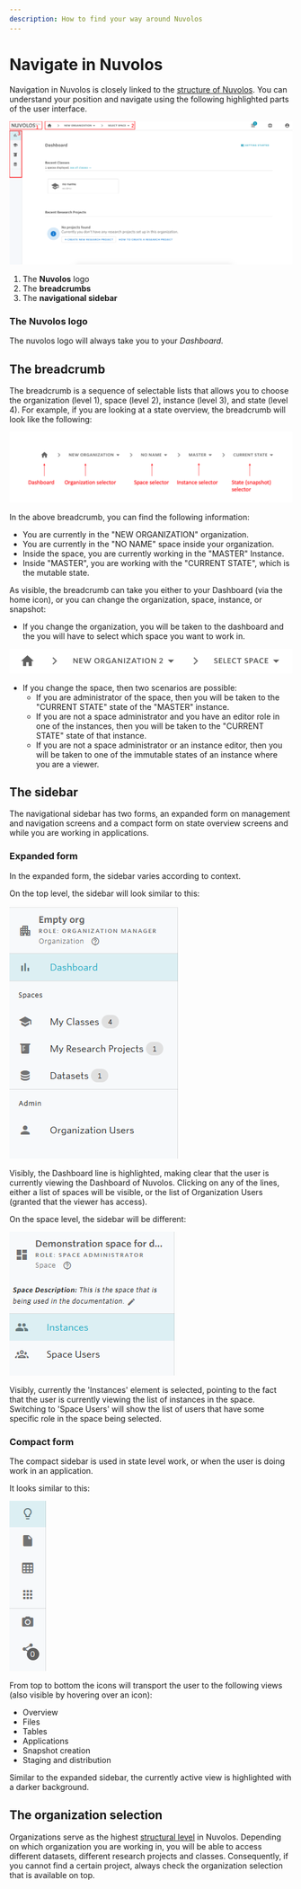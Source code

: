 ```yaml
---
description: How to find your way around Nuvolos
---
```


# Navigate in Nuvolos

Navigation in Nuvolos is closely linked to the [structure of Nuvolos](../data-organization/). You can understand your position and navigate using the following highlighted parts of the user interface.

![](../.gitbook/assets/screen-shot-2020-03-16-at-1.50.05-pm-2.png)

1. The **Nuvolos** logo
2. The **breadcrumbs**
3. The **navigational sidebar**

### The Nuvolos logo

The nuvolos logo will always take you to your _Dashboard._

## The breadcrumb

The breadcrumb is a sequence of selectable lists that allows you to choose the organization \(level 1\), space \(level 2\), instance \(level 3\), and state \(level 4\). For example, if you are looking at a state overview, the breadcrumb will look like the following:

![](../.gitbook/assets/screen-shot-2020-03-16-at-1.58.17-pm.png)

In the above breadcrumb, you can find the following information:

* You are currently in the "NEW ORGANIZATION" organization.
* You are currently in the "NO NAME" space inside your organization.
* Inside the space, you are currently working in the "MASTER" Instance.
* Inside "MASTER", you are working with the "CURRENT STATE", which is the mutable state.

As visible, the breadcrumb can take you either to your Dashboard \(via the home icon\), or you can change the organization, space, instance, or snapshot:

* If you change the organization, you will be taken to the dashboard and the you will have to select which space you want to work in.

![](../.gitbook/assets/screen-shot-2020-03-16-at-2.14.11-pm.png)

* If you change the space, then two scenarios are possible:
  * If you are administrator of the space, then you will be taken to the "CURRENT STATE"  state of the "MASTER" instance.
  * If you are not a space administrator and you have an editor role in one of the instances, then you will be taken to the "CURRENT STATE" state of that instance.
  * If you are not a space administrator or an instance editor, then you will be taken to one of the immutable states of an instance where you are a viewer.

## The sidebar

The navigational sidebar has two forms, an expanded form on management and navigation screens and a compact form on state overview screens and while you are working in applications.

### Expanded form

In the expanded form, the sidebar varies according to context. 

On the top level, the sidebar will look similar to this:

![The top level expanded sidebar](../.gitbook/assets/sidebar_dashboard.PNG)

Visibly, the Dashboard line is highlighted, making clear that the user is currently viewing the Dashboard of Nuvolos. Clicking on any of the lines, either a list of spaces will be visible, or the list of Organization Users \(granted that the viewer has access\).

On the space level, the sidebar will be different:

![Space level expanded sidebar](../.gitbook/assets/sidebar_space.PNG)

Visibly, currently the 'Instances' element is selected, pointing to the fact that the user is currently viewing the list of instances in the space. Switching to 'Space Users' will show the list of users that have some specific role in the space being selected.

### Compact form

The compact sidebar is used in state level work, or when the user is doing work in an application.

It looks similar to this:

![](../.gitbook/assets/sidebar_compact.PNG)

From top to bottom the icons will transport the user to the following views \(also visible by hovering over an icon\):

* Overview
* Files
* Tables
* Applications
* Snapshot creation
* Staging and distribution

Similar to the expanded sidebar, the currently active view is highlighted with a darker background.

## The organization selection

Organizations serve as the highest [structural level](../data-organization/) in Nuvolos. Depending on which organization you are working in, you will be able to access different datasets, different research projects and classes. Consequently, if you cannot find a certain project, always check the organization selection that is available on top.



